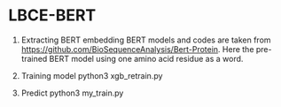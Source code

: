 # LBCE-BERT

1. Extracting BERT embedding
BERT models and codes are taken from https://github.com/BioSequenceAnalysis/Bert-Protein.
Here the pre-trained BERT model using one amino acid residue as a word.

2. Training model
python3 xgb_retrain.py 

3. Predict
python3 my_train.py
